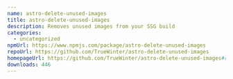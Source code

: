 ```yaml
---
name: astro-delete-unused-images
title: astro-delete-unused-images
description: Removes unused images from your SSG build
categories:
  - uncategorized
npmUrl: https://www.npmjs.com/package/astro-delete-unused-images
repoUrl: https://github.com/TrueWinter/astro-delete-unused-images
homepageUrl: https://github.com/TrueWinter/astro-delete-unused-images#readme
downloads: 446
---
```

